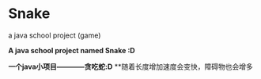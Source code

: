 # Snake
a java school project (game)  
  
    
    
**A java school project named Snake :D**  

**一个java小项目————贪吃蛇:D**
**随着长度增加速度会变快，障碍物也会增多
